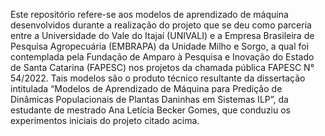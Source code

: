Este repositório refere-se aos modelos de aprendizado de máquina desenvolvidos durante a realização do projeto que se deu como parceria entre a Universidade do Vale do Itajaí (UNIVALI) e a Empresa Brasileira de Pesquisa Agropecuária (EMBRAPA) da Unidade Milho e Sorgo, a qual foi contemplada pela Fundação de Amparo à Pesquisa e Inovação do Estado de Santa Catarina (FAPESC) nos projetos da chamada pública FAPESC N° 54/2022.
Tais modelos são o produto técnico resultante da dissertação intitulada “Modelos de Aprendizado de Máquina para Predição de Dinâmicas Populacionais de Plantas Daninhas em Sistemas ILP”, da estudante de mestrado Ana Letícia Becker Gomes, que conduziu os experimentos iniciais do projeto citado acima.
